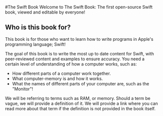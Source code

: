 #The Swift Book
Welcome to The Swift Book: The first open-source Swift book, viewed and editable by everyone!

## Who is this book for?
This book is for those who want to learn how to write programs in Apple's programming language; Swift!

The goal of this book is to write the most up to date content for Swift, with peer-reviewed content and examples to ensure accuracy. You need a certain level of understanding of how a computer works, such as:

* How different parts of a computer work together.
* What computer-memory is and how it works.
* What the names of different parts of your computer are, such as the "Monitor"!

We will be referring to terms such as RAM, or memory. Should a term be vague, we will provide a definition of it. We will provide a link where you can read more about that term if the definition is not provided in the book itself.

